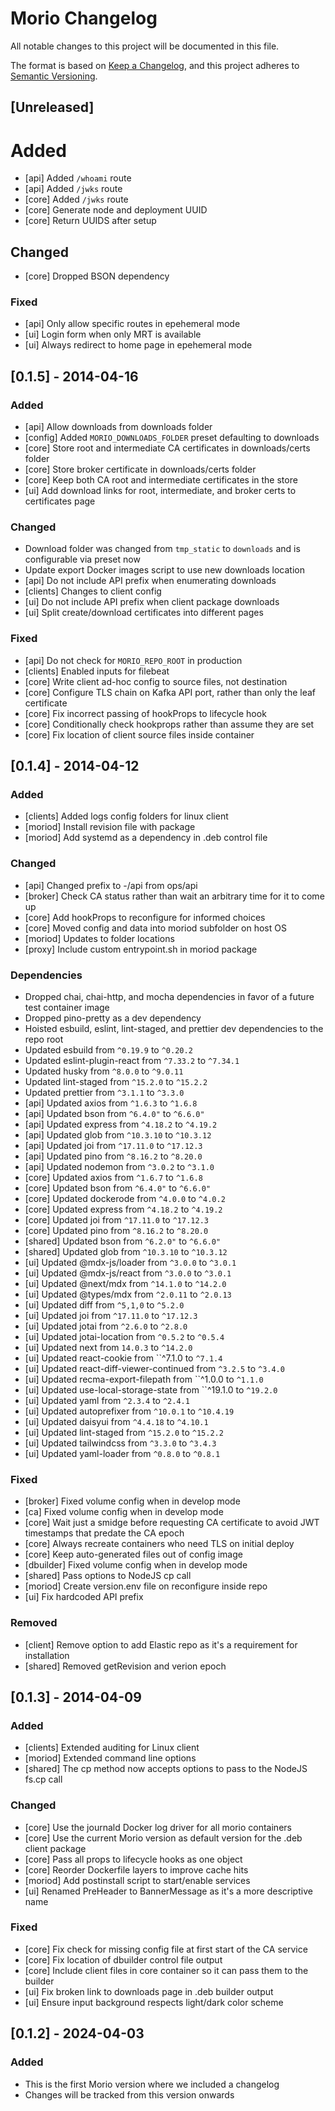 # Morio Changelog

All notable changes to this project will be documented in this file.

The format is based on [Keep a Changelog](https://keepachangelog.com/en/1.1.0/),
and this project adheres to [Semantic Versioning](https://semver.org/spec/v2.0.0.html).


## [Unreleased]

# Added

- [api] Added `/whoami` route
- [api] Added `/jwks` route
- [core] Added `/jwks` route
- [core] Generate node and deployment UUID
- [core] Return UUIDS after setup

## Changed

- [core] Dropped BSON dependency

### Fixed

- [api] Only allow specific routes in epehemeral mode
- [ui] Login form when only MRT is available
- [ui] Always redirect to home page in epehemeral mode



## [0.1.5] - 2014-04-16

### Added

- [api] Allow downloads from downloads folder
- [config] Added `MORIO_DOWNLOADS_FOLDER` preset defaulting to downloads
- [core] Store root and intermediate CA certificates in downloads/certs folder
- [core] Store broker certificate in downloads/certs folder
- [core] Keep both CA root and intermediate certificates in the store
- [ui] Add download links for root, intermediate, and broker certs to certificates page

### Changed

- Download folder was changed from `tmp_static` to `downloads` and is configurable via preset now
- Update export Docker images script to use new downloads location
- [api] Do not include API prefix when enumerating downloads
- [clients] Changes to client config
- [ui] Do not include API prefix when client package downloads
- [ui] Split create/download certificates into different pages

### Fixed

- [api] Do not check for `MORIO_REPO_ROOT` in production
- [clients] Enabled inputs for filebeat
- [core] Write client ad-hoc config to source files, not destination
- [core] Configure TLS chain on Kafka API port, rather than only the leaf certificate
- [core] Fix incorrect passing of hookProps to lifecycle hook
- [core] Conditionally check hookprops rather than assume they are set
- [core] Fix location of client source files inside container



## [0.1.4] - 2014-04-12

### Added

- [clients] Added logs config folders for linux client
- [moriod] Install revision file with package
- [moriod] Add systemd as a dependency in .deb control file

### Changed

- [api] Changed prefix to -/api from ops/api
- [broker] Check CA status rather than wait an arbitrary time for it to come up
- [core] Add hookProps to reconfigure for informed choices
- [core] Moved config and data into moriod subfolder on host OS
- [moriod] Updates to folder locations
- [proxy] Include custom entrypoint.sh in moriod package

### Dependencies

- Dropped chai, chai-http, and mocha dependencies in favor of a future test container image
- Dropped pino-pretty as a dev dependency
- Hoisted esbuild, eslint, lint-staged, and prettier dev dependencies to the repo root
- Updated esbuild from `^0.19.9` to `^0.20.2`
- Updated eslint-plugin-react from `^7.33.2` to `^7.34.1`
- Updated husky from `^8.0.0` to `^9.0.11`
- Updated lint-staged from `^15.2.0` to `^15.2.2`
- Updated prettier from `^3.1.1` to `^3.3.0`
- [api] Updated axios from `^1.6.3` to `^1.6.8`
- [api] Updated bson from `^6.4.0"` to `^6.6.0"`
- [api] Updated express from `^4.18.2` to `^4.19.2`
- [api] Updated glob from `^10.3.10` to `^10.3.12`
- [api] Updated joi from `^17.11.0` to `^17.12.3`
- [api] Updated pino from `^8.16.2` to `^8.20.0`
- [api] Updated nodemon from `^3.0.2` to `^3.1.0`
- [core] Updated axios from `^1.6.7` to `^1.6.8`
- [core] Updated bson from `^6.4.0"` to `^6.6.0"`
- [core] Updated dockerode from `^4.0.0` to `^4.0.2`
- [core] Updated express from `^4.18.2` to `^4.19.2`
- [core] Updated joi from `^17.11.0` to `^17.12.3`
- [core] Updated pino from `^8.16.2` to `^8.20.0`
- [shared] Updated bson from `^6.2.0"` to `^6.6.0"`
- [shared] Updated glob from `^10.3.10` to `^10.3.12`
- [ui] Updated @mdx-js/loader from `^3.0.0` to `^3.0.1`
- [ui] Updated @mdx-js/react from `^3.0.0` to `^3.0.1`
- [ui] Updated @next/mdx from `^14.1.0` to `^14.2.0`
- [ui] Updated @types/mdx from `^2.0.11` to `^2.0.13`
- [ui] Updated diff from `^5,1,0` to `^5.2.0`
- [ui] Updated joi from `^17.11.0` to `^17.12.3`
- [ui] Updated jotai from `^2.6.0` to `^2.8.0`
- [ui] Updated jotai-location from `^0.5.2` to `^0.5.4`
- [ui] Updated next from `14.0.3` to `^14.2.0`
- [ui] Updated react-cookie from ``^7.1.0 to `^7.1.4`
- [ui] Updated react-diff-viewer-continued from `^3.2.5` to `^3.4.0`
- [ui] Updated recma-export-filepath from ``^1.0.0 to `^1.1.0`
- [ui] Updated use-local-storage-state from ``^19.1.0 to `^19.2.0`
- [ui] Updated yaml from `^2.3.4` to `^2.4.1`
- [ui] Updated autoprefixer from `^10.0.1` to `^10.4.19`
- [ui] Updated daisyui from `^4.4.18` to `^4.10.1`
- [ui] Updated lint-staged from `^15.2.0` to `^15.2.2`
- [ui] Updated tailwindcss from `^3.3.0` to `^3.4.3`
- [ui] Updated yaml-loader from `^0.8.0` to `^0.8.1`

### Fixed

- [broker] Fixed volume config when in develop mode
- [ca] Fixed volume config when in develop mode
- [core] Wait just a smidge before requesting CA certificate to avoid JWT timestamps that predate the CA epoch
- [core] Always recreate containers who need TLS on initial deploy
- [core] Keep auto-generated files out of config image
- [dbuilder] Fixed volume config when in develop mode
- [shared] Pass options to NodeJS cp call
- [moriod] Create version.env file on reconfigure inside repo
- [ui] Fix hardcoded API prefix

### Removed

- [client] Remove option to add Elastic repo as it's a requirement for installation
- [shared] Removed getRevision and verion epoch



## [0.1.3] - 2014-04-09

### Added

- [clients] Extended auditing for Linux client
- [moriod] Extended command line options
- [shared] The cp method now accepts options to pass to the NodeJS fs.cp call

### Changed

- [core] Use the journald Docker log driver for all morio containers
- [core] Use the current Morio version as default version for the .deb client package
- [core] Pass all props to lifecycle hooks as one object
- [core] Reorder Dockerfile layers to improve cache hits
- [moriod] Add postinstall script to start/enable services
- [ui] Renamed PreHeader to BannerMessage as it's a more descriptive name

### Fixed

- [core] Fix check for missing config file at first start of the CA service
- [core] Fix location of dbuilder control file output
- [core] Include client files in core container so it can pass them to the builder
- [ui] Fix broken link to downloads page in .deb builder output
- [ui] Ensure input background respects light/dark color scheme



## [0.1.2] - 2024-04-03

### Added

- This is the first Morio version where we included a changelog
- Changes will be tracked from this version onwards

